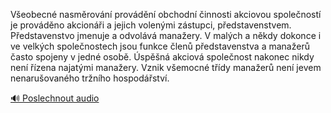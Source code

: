 
Všeobecné nasměrování provádění obchodní činnosti akciovou společností je prováděno akcionáři a jejich volenými zástupci, představenstvem. Představenstvo jmenuje a odvolává manažery. V malých a někdy dokonce i ve velkých společnostech jsou funkce členů představenstva a manažerů často spojeny v jedné osobě. Úspěšná akciová společnost nakonec nikdy není řízena najatými manažery. Vznik všemocné třídy manažerů není jevem nenarušovaného tržního hospodářství.

[🔊 Poslechnout audio](/data/7-paragraphs/audio/chapter_60/para_005-Veobecn-nasmrovn-provdn-obchodn-innosti.mp3)
